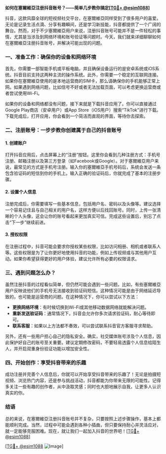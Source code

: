 **如何在塞爾維亞注册抖音账号？——简单几步教你搞定[[TG💪+ @esim1088](https://t.me/s/esim1088)]**

抖音，这款风靡全球的短视频社交平台，在塞爾維亞同样受到了很多用户的喜爱。无论是记录生活点滴、分享有趣瞬间，还是学习新技能，抖音都提供了一个广阔的舞台。然而，对于不少塞爾維亞用户来说，注册抖音账号可能并不是一件轻松的事情，尤其是当涉及到网络环境和账号验证等问题时。今天，我们就来详细聊聊如何在塞爾維亞注册抖音账号，并解决可能出现的问题。

### 一、准备工作：确保你的设备和网络环境

首先，你需要一部智能手机或平板电脑，并且确保设备运行的是安卓系统或iOS系统。抖音目前支持这两种主流的操作系统。此外，你需要一个稳定的互联网连接。如果你在塞爾維亞使用的是本地运营商的SIM卡，那么请确保你的手机能够正常上网。如果遇到网络问题，比如信号不好或者无法加载页面，可以考虑更换运营商或者尝试使用Wi-Fi。

如果你的设备和网络都没有问题，接下来就是下载抖音应用了。你可以直接通过Google Play商店（安卓用户）或App Store（iOS用户）搜索“TikTok”进行下载。下载完成后，打开应用，你会看到一个简洁而直观的界面，等待你去探索。

### 二、注册账号：一步步教你创建属于自己的抖音账号

#### 1. 创建账户

打开抖音应用后，点击屏幕上的“注册”按钮。这里你会看到几种注册方式：手机号注册、邮箱注册以及第三方登录（如Facebook或Google）。对于塞爾維亞用户来说，最常见的方式是手机号注册。输入你的塞爾維亞手机号码后，系统会发送一条包含验证码的短信到你的手机上。输入正确的验证码后，你就完成了基本的注册步骤。

#### 2. 设置个人信息

注册完成后，你需要填写一些基本信息，包括用户名、密码以及头像等。建议选择一个容易记住且与自己相关的用户名，这样方便以后找回账号。同时，上传一张清晰的个人头像，这会让你的账号看起来更加真实可信。完成这些设置后，别忘了点击“下一步”继续前进。

#### 3. 授权权限

在注册过程中，抖音可能会要求你授权某些权限，比如访问相册、相机或者联系人等。这些权限是为了让你更好地使用抖音的功能，例如上传视频或与其他用户互动。如果你希望获得更好的用户体验，建议允许所有必要的权限请求。

### 三、遇到问题怎么办？

虽然注册抖音的过程看似简单，但仍然可能会遇到一些问题。比如，有些塞爾維亞用户反映说他们的手机号无法接收到验证码短信。这种情况可能是由于网络延迟导致的，也可能是运营商的问题。在这种情况下，你可以尝试以下方法：

- **更换网络环境**：有时候切换到Wi-Fi或其他移动数据网络就能解决问题。
- **重新发送验证码**：通常情况下，抖音会允许你多次请求验证码，耐心等待即可。
- **联系客服**：如果以上方法都不奏效，可以尝试联系抖音官方客服寻求帮助。

另外，还有一些用户担心自己的隐私安全。确实，社交媒体账号涉及个人信息，因此保护好自己的账号至关重要。建议定期修改密码，不要轻易透露个人信息给陌生人，并开启双重身份验证功能以增加安全性。

### 四、开始创作：享受抖音带来的乐趣

成功注册并完善个人信息后，你就可以开始享受抖音带来的乐趣了！无论是拍摄短视频、浏览热门内容，还是参与挑战活动，抖音都能为你带来无限的可能性。记得多关注一些有趣的创作者，从中汲取灵感；同时也大胆地展示自我，让更多人认识真实的你。

### 结语

总的来说，在塞爾維亞注册抖音账号并不复杂，只要按照上述步骤操作，基本上都能顺利完成。当然，过程中可能会遇到各种小插曲，但只要保持耐心并灵活应对，就一定能够克服困难。现在，就让我们一起加入抖音的世界吧！[[TG💪+ @esim1088](https://t.me/s/esim1088)]

[[TG💪+ @esim1088](https://t.me/s/esim1088) ![Image](https://i.postimg.cc/4NQfJmqS/Snipaste-2025-05-13-00-14-12.png)]